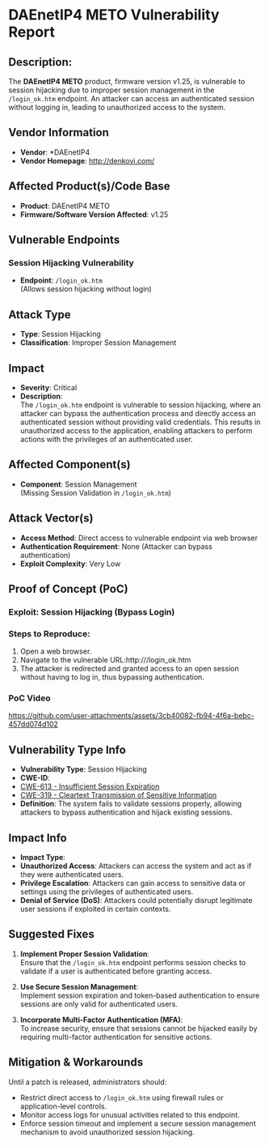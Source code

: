 # DAEnetIP4 METO Vulnerability Report

## Description:

The **DAEnetIP4 METO** product, firmware version v1.25, is vulnerable to session hijacking due to improper session management in the `/login_ok.htm` endpoint. An attacker can access an authenticated session without logging in, leading to unauthorized access to the system.

## Vendor Information

- **Vendor**: *DAEnetIP4  
- **Vendor Homepage**: http://denkovi.com/


## Affected Product(s)/Code Base

- **Product**: DAEnetIP4 METO
- **Firmware/Software Version Affected**: v1.25

## Vulnerable Endpoints

### Session Hijacking Vulnerability
- **Endpoint**: `/login_ok.htm`  
  (Allows session hijacking without login)

## Attack Type

- **Type**: Session Hijacking
- **Classification**: Improper Session Management

## Impact

- **Severity**: Critical
- **Description**:  
  The `/login_ok.htm` endpoint is vulnerable to session hijacking, where an attacker can bypass the authentication process and directly access an authenticated session without providing valid credentials. This results in unauthorized access to the application, enabling attackers to perform actions with the privileges of an authenticated user.

## Affected Component(s)

- **Component**: Session Management  
  (Missing Session Validation in `/login_ok.htm`)

## Attack Vector(s)

- **Access Method**: Direct access to vulnerable endpoint via web browser
- **Authentication Requirement**: None (Attacker can bypass authentication)
- **Exploit Complexity**: Very Low


## Proof of Concept (PoC)

### Exploit: Session Hijacking (Bypass Login)

### Steps to Reproduce:
1. Open a web browser.
2. Navigate to the vulnerable URL:http://<target-ip>/login_ok.htm
3. The attacker is redirected and granted access to an open session without having to log in, thus bypassing authentication.

### PoC Video

https://github.com/user-attachments/assets/3cb40082-fb94-4f6a-bebc-457dd074d102

## Vulnerability Type Info

- **Vulnerability Type**: Session Hijacking
- **CWE-ID**: 
- [CWE-613 - Insufficient Session Expiration](https://cwe.mitre.org/data/definitions/613.html)
- [CWE-319 - Cleartext Transmission of Sensitive Information](https://cwe.mitre.org/data/definitions/319.html)
- **Definition**: The system fails to validate sessions properly, allowing attackers to bypass authentication and hijack existing sessions.

## Impact Info

- **Impact Type**: 
- **Unauthorized Access**: Attackers can access the system and act as if they were authenticated users.
- **Privilege Escalation**: Attackers can gain access to sensitive data or settings using the privileges of authenticated users.
- **Denial of Service (DoS)**: Attackers could potentially disrupt legitimate user sessions if exploited in certain contexts.

## Suggested Fixes

1. **Implement Proper Session Validation**:  
Ensure that the `/login_ok.htm` endpoint performs session checks to validate if a user is authenticated before granting access.

2. **Use Secure Session Management**:  
Implement session expiration and token-based authentication to ensure sessions are only valid for authenticated users.

3. **Incorporate Multi-Factor Authentication (MFA)**:  
To increase security, ensure that sessions cannot be hijacked easily by requiring multi-factor authentication for sensitive actions.

## Mitigation & Workarounds

Until a patch is released, administrators should:

- Restrict direct access to `/login_ok.htm` using firewall rules or application-level controls.
- Monitor access logs for unusual activities related to this endpoint.
- Enforce session timeout and implement a secure session management mechanism to avoid unauthorized session hijacking.
